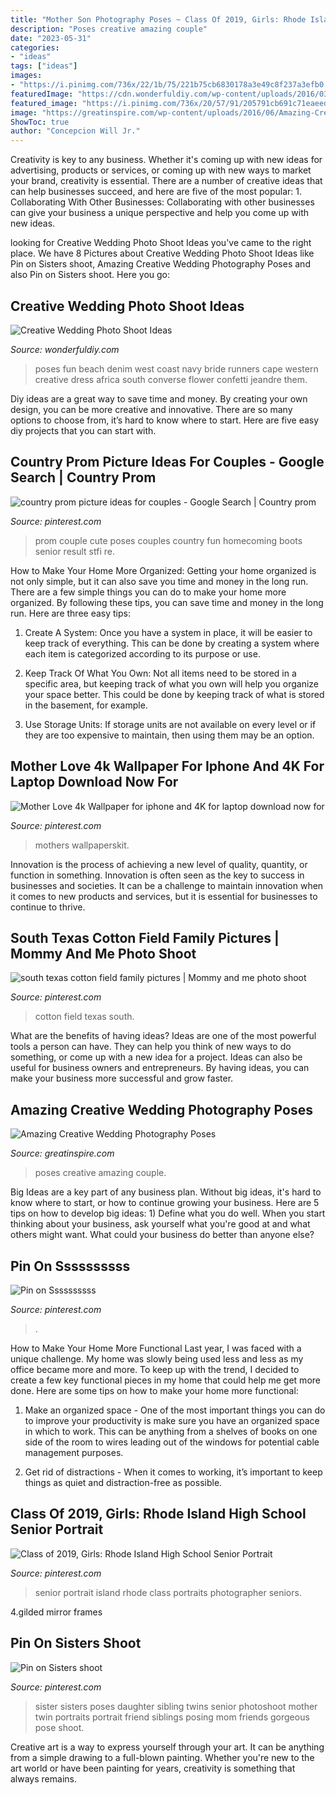 ```yaml
---
title: "Mother Son Photography Poses ~ Class Of 2019, Girls: Rhode Island High School Senior Portrait"
description: "Poses creative amazing couple"
date: "2023-05-31"
categories:
- "ideas"
tags: ["ideas"]
images:
- "https://i.pinimg.com/736x/22/1b/75/221b75cb6830178a3e49c8f237a3efb0.jpg"
featuredImage: "https://cdn.wonderfuldiy.com/wp-content/uploads/2016/03/Denim-and-runners.jpg"
featured_image: "https://i.pinimg.com/736x/20/57/91/205791cb691c71eaeed803bffb3b3af9.jpg"
image: "https://greatinspire.com/wp-content/uploads/2016/06/Amazing-Creative-Wedding-Photography-Poses-6.jpg"
ShowToc: true
author: "Concepcion Will Jr."
---
```



Creativity is key to any business. Whether it's coming up with new ideas for advertising, products or services, or coming up with new ways to market your brand, creativity is essential. There are a number of creative ideas that can help businesses succeed, and here are five of the most popular: 1. Collaborating With Other Businesses: Collaborating with other businesses can give your business a unique perspective and help you come up with new ideas.

	

		
looking for Creative Wedding Photo Shoot Ideas you've came to the right place. We have 8 Pictures about Creative Wedding Photo Shoot Ideas like Pin on Sisters shoot, Amazing Creative Wedding Photography Poses and also Pin on Sisters shoot. Here you go:
		
    
## Creative Wedding Photo Shoot Ideas

<img loading=lazy src="https://cdn.wonderfuldiy.com/wp-content/uploads/2016/03/Denim-and-runners.jpg" onerror="this.onerror=null;this.src='https://tse4.mm.bing.net/th?id=OIP.cPpSusw20tOaa5RyU5eJpAHaLH&amp;pid=15.1';" alt="Creative Wedding Photo Shoot Ideas">

_Source: wonderfuldiy.com_

>poses fun beach denim west coast navy bride runners cape western creative dress africa south converse flower confetti jeandre them. 

	

Diy ideas are a great way to save time and money. By creating your own design, you can be more creative and innovative. There are so many options to choose from, it’s hard to know where to start. Here are five easy diy projects that you can start with.

    
## Country Prom Picture Ideas For Couples - Google Search | Country Prom

<img loading=lazy src="https://i.pinimg.com/736x/af/4f/2e/af4f2e843f2288ac8f5ef38a31a1e610--prom-pics-prom-photos.jpg" onerror="this.onerror=null;this.src='https://tse4.mm.bing.net/th?id=OIP.xGtR00N_3XqkIddQqeJ95gAAAA&amp;pid=15.1';" alt="country prom picture ideas for couples - Google Search | Country prom">

_Source: pinterest.com_

>prom couple cute poses couples country fun homecoming boots senior result stfi re. 

	

How to Make Your Home More Organized: Getting your home organized is not only simple, but it can also save you time and money in the long run.
There are a few simple things you can do to make your home more organized. By following these tips, you can save time and money in the long run. Here are three easy tips:
1. Create A System: Once you have a system in place, it will be easier to keep track of everything. This can be done by creating a system where each item is categorized according to its purpose or use.

2. Keep Track Of What You Own: Not all items need to be stored in a specific area, but keeping track of what you own will help you organize your space better. This could be done by keeping track of what is stored in the basement, for example.

3. Use Storage Units: If storage units are not available on every level or if they are too expensive to maintain, then using them may be an option.

    
## Mother Love 4k Wallpaper For Iphone And 4K For Laptop Download Now For

<img loading=lazy src="https://i.pinimg.com/736x/2a/c5/78/2ac578e1a3ff1746f12ff89e5e143a12.jpg" onerror="this.onerror=null;this.src='https://tse2.mm.bing.net/th?id=OIP.UQ1I8IBXykOrvr8kP55WsAHaMW&amp;pid=15.1';" alt="Mother Love 4k Wallpaper for iphone and 4K for laptop download now for">

_Source: pinterest.com_

>mothers wallpaperskit. 

	

Innovation is the process of achieving a new level of quality, quantity, or function in something. Innovation is often seen as the key to success in businesses and societies. It can be a challenge to maintain innovation when it comes to new products and services, but it is essential for businesses to continue to thrive.

    
## South Texas Cotton Field Family Pictures | Mommy And Me Photo Shoot

<img loading=lazy src="https://i.pinimg.com/736x/f9/0c/84/f90c8498bfc9a88f96d69d3b2731ec2f.jpg" onerror="this.onerror=null;this.src='https://tse4.mm.bing.net/th?id=OIP.XL5cf0QEnBpvp9jve7mcwADMEx&amp;pid=15.1';" alt="south texas cotton field family pictures | Mommy and me photo shoot">

_Source: pinterest.com_

>cotton field texas south. 

	

What are the benefits of having ideas?
Ideas are one of the most powerful tools a person can have. They can help you think of new ways to do something, or come up with a new idea for a project. Ideas can also be useful for business owners and entrepreneurs. By having ideas, you can make your business more successful and grow faster.

    
## Amazing Creative Wedding Photography Poses

<img loading=lazy src="https://greatinspire.com/wp-content/uploads/2016/06/Amazing-Creative-Wedding-Photography-Poses-6.jpg" onerror="this.onerror=null;this.src='https://tse4.mm.bing.net/th?id=OIP._aFzc7vUH7e1VMFn3eO1SgHaJ4&amp;pid=15.1';" alt="Amazing Creative Wedding Photography Poses">

_Source: greatinspire.com_

>poses creative amazing couple. 

	

Big Ideas are a key part of any business plan. Without big ideas, it's hard to know where to start, or how to continue growing your business. Here are 5 tips on how to develop big ideas: 1) Define what you do well. When you start thinking about your business, ask yourself what you're good at and what others might want. What could your business do better than anyone else?

    
## Pin On Ssssssssss

<img loading=lazy src="https://i.pinimg.com/736x/c6/f6/cf/c6f6cf2a7c73a03dd9d8865ab3ce9f57.jpg" onerror="this.onerror=null;this.src='https://tse1.mm.bing.net/th?id=OIP.t7pvKrZsKyRaAghGEhyJNAHaEK&amp;pid=15.1';" alt="Pin on Ssssssssss">

_Source: pinterest.com_

>. 

	

How to Make Your Home More Functional
Last year, I was faced with a unique challenge. My home was slowly being used less and less as my office became more and more. To keep up with the trend, I decided to create a few key functional pieces in my home that could help me get more done. Here are some tips on how to make your home more functional: 
1. Make an organized space - One of the most important things you can do to improve your productivity is make sure you have an organized space in which to work. This can be anything from a shelves of books on one side of the room to wires leading out of the windows for potential cable management purposes. 

2. Get rid of distractions - When it comes to working, it’s important to keep things as quiet and distraction-free as possible.

    
## Class Of 2019, Girls: Rhode Island High School Senior Portrait

<img loading=lazy src="https://i.pinimg.com/736x/22/1b/75/221b75cb6830178a3e49c8f237a3efb0.jpg" onerror="this.onerror=null;this.src='https://tse4.mm.bing.net/th?id=OIP.nXB36lXo6KUFopJ-X1emEwHaLF&amp;pid=15.1';" alt="Class of 2019, Girls: Rhode Island High School Senior Portrait">

_Source: pinterest.com_

>senior portrait island rhode class portraits photographer seniors. 

	

4.gilded mirror frames

    
## Pin On Sisters Shoot

<img loading=lazy src="https://i.pinimg.com/736x/20/57/91/205791cb691c71eaeed803bffb3b3af9.jpg" onerror="this.onerror=null;this.src='https://tse3.mm.bing.net/th?id=OIP.wLJ0LyIVi5EeeqCZwN-LKAHaLG&amp;pid=15.1';" alt="Pin on Sisters shoot">

_Source: pinterest.com_

>sister sisters poses daughter sibling twins senior photoshoot mother twin portraits portrait friend siblings posing mom friends gorgeous pose shoot. 

	

Creative art is a way to express yourself through your art. It can be anything from a simple drawing to a full-blown painting. Whether you're new to the art world or have been painting for years, creativity is something that always remains.

